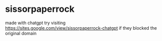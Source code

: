 # sissorpaperrock
made with chatgpt try visiting https://sites.google.com/view/sissorpaperrock-chatgpt if they blocked the original domain
